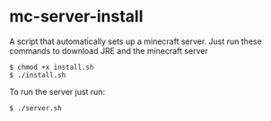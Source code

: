# mc-server-install
A script that automatically sets up a minecraft server.
Just run these commands to download JRE and the minecraft server
```
$ chmod +x install.sh
$ ./install.sh
```
To run the server just run:
```
$ ./server.sh
```
